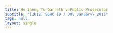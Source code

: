 ```yaml
---
title: Ho Sheng Yu Garreth v Public Prosecutor
subtitle: "[2012] SGHC 19 / 30\_January\_2012"
tags: null
layout: single
---
```


